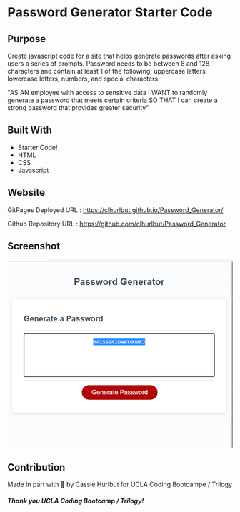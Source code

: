 # Password Generator Starter Code

## Purpose
Create javascript code for a site that helps generate passwords after asking users a series of prompts. Password needs to be between 8 and 128 characters and contain at least 1 of the following; uppercase letters, lowercase letters, numbers, and special characters. 

"AS AN employee with access to sensitive data
I WANT to randomly generate a password that meets certain criteria
SO THAT I can create a strong password that provides greater security"

## Built With
* Starter Code!
* HTML
* CSS
* Javascript 

## Website

GitPages Deployed URL : https://clhurlbut.github.io/Password_Generator/

Github Repository URL : https://github.com/clhurlbut/Password_Generator

## Screenshot

![Screenshot of Deployed Gitpage](./Assets/screenshot.png)


## Contribution
Made in part with :potato: by Cassie Hurlbut for UCLA Coding Bootcampe / Trilogy 

##### Thank you UCLA Coding Bootcamp / Trilogy! 

